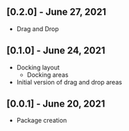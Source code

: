## [0.2.0] - June 27, 2021

* Drag and Drop

## [0.1.0] - June 24, 2021

* Docking layout
  * Docking areas
* Initial version of drag and drop areas

## [0.0.1] - June 20, 2021

* Package creation